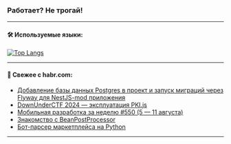 ### Работает? Не трогай!

---
<!--
#### 🛠️ Technical stack:

![Java](https://img.shields.io/badge/Java-informational?logo=Oracle&style=flat&logoColor=white&color=FF4500)
![Kotlin](https://img.shields.io/badge/Kotlin-informational?logo=Kotlin&style=flat&logoColor=white&color=774D97)
![TS](https://img.shields.io/badge/TypeScript-informational?logo=typeScript&style=flat&logoColor=black&color=017acc)
![Python](https://img.shields.io/badge/Python-informational?logo=Python&style=flat&logoColor=black&color=ffdd54) <br>
![Spring](https://img.shields.io/badge/Spring-informational?logo=Spring&style=flat&logoColor=white&color=6DB33F) 
![SpringBoot](https://img.shields.io/badge/SpringBoot-informational?logo=SpringBoot&style=flat&logoColor=white&color=6DB33F)
![Nest](https://img.shields.io/badge/NestJS-informational?logo=NestJS&style=flat&logoColor=white&color=E0234E) 
![NodeJS](https://img.shields.io/badge/NodeJS-informational?logo=node.js&style=flat&logoColor=white&color=70A760)<br>
![PostgreSQL](https://img.shields.io/badge/PostgreSQL-informational?logo=PostgreSQL&style=flat&logoColor=white&color=DAA520)
![MongoDB](https://img.shields.io/badge/MongoDB-informational?logo=MongoDB&style=flat&logoColor=white&color=870000)
![Apache](https://img.shields.io/badge/Apache-informational?logo=apache&style=flat&logoColor=white&color=f74e28)

___ 
-->

#### 🛠️ Используемые языки:

[![Top Langs](https://github-readme-stats-u2qms2cxw-advtsettinggmailcoms-projects.vercel.app/api/top-langs/?username=zloylis&langs_count=10&hide_title=true&title_color=e6edf3&size_weight=0.5&count_weight=0.5&layout=compact&hide_progress=true&hide_border=true&theme=dracula)](https://github.com/zloylis)

<!---


####  :octocat:&nbsp;&nbsp; Статистика:

![GitHub stats](https://github-readme-stats-u2qms2cxw-advtsettinggmailcoms-projects.vercel.app/api?username=zloylis&show_icons=true&hide_border=true&theme=dracula&title_color=e6edf3&include_all_commits=true&count_private=true&hide_rank=false&hide_title=true&rank_icon=github)
-->
---

#### 💬 Свежее с habr.com:

<!-- BLOG-POST-LIST:START -->
- [Добавление базы данных Postgres в проект и запуск миграций через Flyway для NestJS-mod приложения](https://habr.com/ru/articles/835334/?utm_source=habrahabr&utm_medium=rss&utm_campaign=835334)
- [DownUnderCTF 2024 — эксплуатация PKI.js](https://habr.com/ru/companies/radcop/articles/835318/?utm_source=habrahabr&utm_medium=rss&utm_campaign=835318)
- [Мобильная разработка за неделю #550 &lpar;5 — 11 августа&rpar;](https://habr.com/ru/companies/productivity_inside/articles/835320/?utm_source=habrahabr&utm_medium=rss&utm_campaign=835320)
- [Знакомство с BeanPostProcessor](https://habr.com/ru/articles/835294/?utm_source=habrahabr&utm_medium=rss&utm_campaign=835294)
- [Бот-парсер маркетплейса на Python](https://habr.com/ru/companies/amvera/articles/834582/?utm_source=habrahabr&utm_medium=rss&utm_campaign=834582)
<!-- BLOG-POST-LIST:END -->

---
